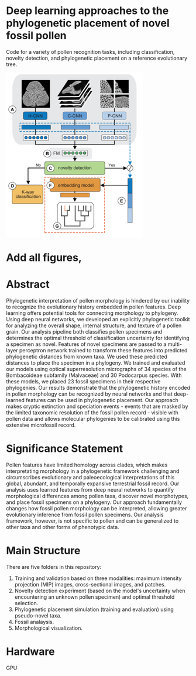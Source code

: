 # Deep learning approaches to the phylogenetic placement of novel fossil pollen
Code for a variety of pollen recognition tasks, including classification, novelty detection, and phylogenetic placement on a reference evolutionary tree. 

<img  align="center" src="https://github.com/madaime2/Novel_Pollen_Phylogenetic_Placement/blob/main/Updated_Flowchart_Pipeline_FinalOct27.png" data-canonical-src="https://github.com/madaime2/Novel_Pollen_Phylogenetic_Placement/blob/main/Updated_Flowchart_Pipeline_FinalOct27.png" width="375" height="450" />

# Add all figures, 

# Abstract
Phylogenetic interpretation of pollen morphology is hindered by our inability to recognize the evolutionary history embedded in pollen features. Deep learning offers potential tools for connecting morphology to phylogeny. Using deep neural networks, we developed an explicitly phylogenetic toolkit for analyzing the overall shape, internal structure, and texture of a pollen grain. Our analysis pipeline both classifies pollen specimens and determines the optimal threshold of classification uncertainty for identifying a specimen as novel. Features of novel specimens are passed to a multi-layer perceptron network trained to transform these features into predicted phylogenetic distances from known taxa. We used these predicted distances to place the specimen in a phylogeny. We trained and evaluated our models using optical superresolution micrographs of 34 species of the Bombacoideae subfamily (Malvaceae) and 30 Podocarpus species. With these models, we placed 23 fossil specimens in their respective phylogenies. Our results demonstrate that the phylogenetic history encoded in pollen morphology can be recognized by neural networks and that deep-learned features can be used in phylogenetic placement. Our approach makes cryptic extinction and speciation events - events that are masked by the limited taxonomic resolution of the fossil pollen record - visible with pollen data and allows molecular phylogenies to be calibrated using this extensive microfossil record.

# Significance Statement 
Pollen features have limited homology across clades, which makes interpretating morphology in a phylogenetic framework challenging and circumscribes evolutionary and paleoecological interpretations of this global, abundant, and temporally expansive terrestrial fossil record. Our analysis uses learned features from deep neural networks to quantify morphological differences among pollen taxa, discover novel morphotypes, and place fossil specimens on a phylogeny. Our approach fundamentally changes how fossil pollen morphology can be interpreted, allowing greater evolutionary inference from fossil pollen specimens. Our analysis framework, however, is not specific to pollen and can be generalized to other taxa and other forms of phenotypic data.

# Main Structure 
There are five folders in this repository:
1. Training and validation based on three modalities: maximum intensity projection (MIP) images, cross-sectional images, and patches.
2. Novelty detection experiment (based on the model's uncertainty when encountering an unknown pollen specimen) and optimal threshold selection.
3. Phylogenetic placement simulation (training and evaluation) using pseudo-novel taxa.
4. Fossil analaysis.
5. Morphological visualization.

# Hardware
GPU 

